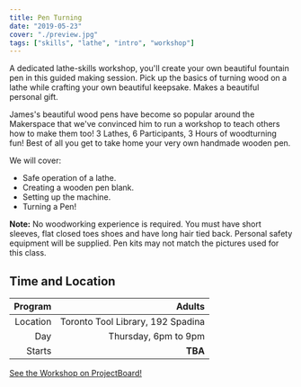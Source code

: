 ```yaml
---
title: Pen Turning
date: "2019-05-23"
cover: "./preview.jpg"
tags: ["skills", "lathe", "intro", "workshop"]
---
```


A dedicated lathe-skills workshop, you'll create your own beautiful fountain pen in this guided making session. Pick up the basics of turning wood on a lathe while crafting your own beautiful keepsake. Makes a beautiful personal gift.

James's beautiful wood pens have become so popular around the Makerspace that we've convinced him to run a workshop to teach others how to make them too!
3 Lathes, 6 Participants, 3 Hours of woodturning fun! Best of all you get to take home your very own handmade wooden pen.

We will cover:

- Safe operation of a lathe.
- Creating a wooden pen blank.
- Setting up the machine.
- Turning a Pen!

**Note:** No woodworking experience is required. You must have short sleeves, flat closed toes shoes and have long hair tied back. Personal safety equipment will be supplied. Pen kits may not match the pictures used for this class.

## Time and Location

|  Program |                            Adults |
| -------: | --------------------------------: |
| Location | Toronto Tool Library, 192 Spadina |
|      Day |              Thursday, 6pm to 9pm |
|   Starts |                           **TBA** |

[See the Workshop on ProjectBoard!](https://projectboard.engineering.com/project/pen-turning-workshop)

